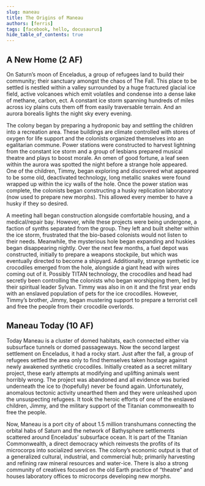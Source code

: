 ```yaml
---
slug: maneau
title: The Origins of Maneau
authors: [ferris]
tags: [facebook, hello, docusaurus]
hide_table_of_contents: true
---
```


## A New Home (2 AF)
On Saturn’s moon of Enceladus, a group of refugees land to build their community; their sanctuary amongst the chaos of The Fall.  This place to be settled is nestled within a valley surrounded by a huge fractured glacial ice field, active volcanoes which emit volatiles and condense into a dense lake of methane, carbon, ect. A constant ice storm spanning hundreds of miles across icy plains cuts them off from easily traversable terrain. And an aurora borealis lights the night sky every evening. 

<!-- truncate -->

The colony began by preparing a hydroponic bay and settling the children into a recreation area.  These buildings are climate controlled with stores of oxygen for life support and the colonists organized themselves into an egalitarian commune.  Power stations were constructed to harvest lightning from the constant ice storm and a group of lesbians prepared musical theatre and plays to boost morale.  An omen of good fortune, a leaf seen within the aurora was spotted the night before a strange hole appeared.  One of the children, Timmy, began exploring and discovered what appeared to be some old, deactivated technology, long metallic snakes were found wrapped up within the icy walls of the hole.  Once the power station was complete, the colonists began constructing a husky replication laboratory (now used to prepare new morphs).  This allowed every member to have a husky if they so desired.

A meeting hall began construction alongside comfortable housing, and a medical/repair bay.  However, while these projects were being undergone, a faction of synths separated from the group.  They left and built shelter within the ice storm, frustrated that the bio-based colonists would not listen to their needs.  Meanwhile, the mysterious hole began expanding and huskies began disappearing nightly.  Over the next few months, a fuel depot was constructed, initially to prepare a weapons stockpile, but which was eventually directed to become a shipyard.  Additionally, strange synthetic ice crocodiles emerged from the hole, alongside a giant head with wires coming out of it.  Possibly TITAN technology, the crocodiles and head had secretly been controlling the colonists who began worshipping them, led by their spiritual leader Sylvan.  Timmy was also in on it and the first year ends with an enslaved population of pets for the ice crocodiles.  However, Timmy’s brother, Jimmy, began mustering support to prepare a terrorist cell and free the people from their crocodile overlords.

## Maneau Today (10 AF)
Today Maneau is a cluster of domed habitats, each connected either via subsurface tunnels or domed passageways.  Now the second largest settlement on Enceladus, it had a rocky start.  Just after the fall, a group of refugees settled the area only to find themselves taken hostage against newly awakened synthetic crocodiles.  Initially created as a secret military project, these early attempts at modifying and uplifting animals went horribly wrong.  The project was abandoned and all evidence was buried underneath the ice to (hopefully) never be found again.  Unfortunately, anomalous tectonic activity unearthed them and they were unleashed upon the unsuspecting refugees.  It took the heroic efforts of one of the enslaved children, Jimmy, and the military support of the Titanian commonwealth to free the people.

Now, Maneau is a port city of about 1.5 million transhumans connecting the orbital habs of Saturn and the network of Bathysphere settlements scattered around Enceladus’ subsurface ocean.  It is part of the Titanian Commonwealth, a direct democracy which reinvests the profits of its microcorps into socialized services.  The colony’s economic output is that of a generalized cultural, industrial, and commercial hub; primarily harvesting and refining raw mineral resources and water-ice.  There is also a strong community of creatives focused on the old Earth practice of “theatre” and houses laboratory offices to microcorps developing new morphs.
